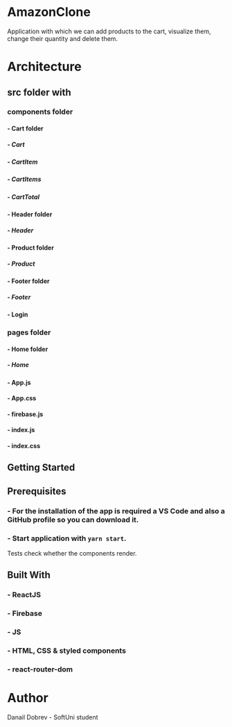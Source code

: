 # AmazonClone

Application with which we can add products to the cart, visualize them, change their quantity and delete them.



# Architecture


## src folder with
### components folder
#### - Cart folder
##### - Cart
##### - CartItem
##### - CartItems
##### - CartTotal
#### - Header folder
##### - Header
#### - Product folder
##### - Product
#### - Footer folder
##### - Footer
#### - Login



### pages folder
#### - Home folder
##### - Home



#### - App.js
#### - App.css
#### - firebase.js
#### - index.js
#### - index.css



## Getting Started



## Prerequisites
### - For the installation of the app is required a VS Code and also a GitHub profile so you can download it.
### - Start application with `yarn start`.


Tests check whether the components render.

## Built With
### - ReactJS
### - Firebase
### - JS
### - HTML, CSS & styled components
### - react-router-dom



# Author
Danail Dobrev - SoftUni student
